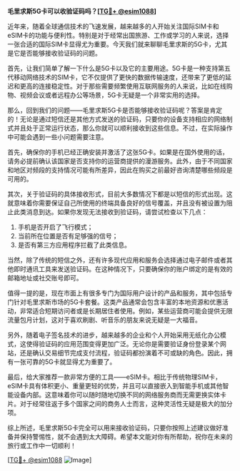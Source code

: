 **毛里求斯5G卡可以收验证码吗？[[TG💪+ @esim1088](https://t.me/s/esim1088)]**

近年来，随着全球通信技术的飞速发展，越来越多的人开始关注国际SIM卡和eSIM卡的功能与便利性。特别是对于经常出国旅游、工作或学习的人来说，选择一张合适的国际SIM卡显得尤为重要。今天我们就来聊聊毛里求斯的5G卡，尤其是它是否能够接收验证码的问题。

首先，让我们简单了解一下什么是5G卡以及它的主要用途。5G卡是一种支持第五代移动网络技术的SIM卡，它不仅提供了更快的数据传输速度，还带来了更低的延迟和更高的连接稳定性。对于那些需要频繁使用互联网服务的人来说，比如在线购物、视频会议或者远程办公等场景，5G卡无疑是一个非常实用的选择。

那么，回到我们的问题——毛里求斯5G卡是否能够接收验证码呢？答案是肯定的！无论是通过短信还是其他方式发送的验证码，只要你的设备支持相应的网络制式并且处于正常运行状态，那么你就可以顺利接收到这些信息。不过，在实际操作中可能会遇到一些小问题需要注意。

首先，确保你的手机已经正确安装并激活了这张5G卡。如果是在国外使用的话，请务必提前确认该国家是否支持你的运营商提供的漫游服务。此外，由于不同国家和地区对频段的支持情况可能有所差异，因此在购买之前最好咨询清楚哪些频段是可用的。

其次，关于验证码的具体接收形式，目前大多数情况下都是以短信的形式出现。这就意味着你需要保证自己所使用的终端具备良好的信号覆盖，并且没有被设置为阻止此类消息到达。如果你发现无法接收到验证码，请尝试检查以下几点：

1. 手机是否开启了飞行模式；
2. 当前所在位置是否有足够强的信号；
3. 是否有第三方应用程序拦截了此类信息。

当然，除了传统的短信之外，还有许多现代应用和服务会选择通过电子邮件或者其他即时通讯工具来发送验证码。在这种情况下，只要确保你的账户绑定的是有效的邮箱地址或社交账号即可。

值得一提的是，现在市面上有很多专门为国际用户设计的产品和服务，其中包括专门针对毛里求斯市场的5G卡套餐。这类产品通常会包含丰富的本地资源和优惠活动，非常适合短期访问者或是长期居住者使用。例如，某些运营商可能会提供无限流量包月计划，这对于喜欢刷剧、听音乐的朋友来说无疑是一大福音。

另外，随着电子签名技术的进步，越来越多的企业和个人开始采用无纸化办公模式，这使得验证码的应用范围变得更加广泛。无论你是需要验证身份登录某个网站，还是确认交易细节完成支付流程，验证码都扮演着不可或缺的角色。因此，拥有一张可靠的5G卡就显得尤为重要了。

最后，给大家推荐一款非常方便的工具——eSIM卡。相比于传统物理SIM卡，eSIM卡具有体积更小、重量更轻的优势，并且可以直接嵌入到智能手机或其他智能设备内部。这意味着你可以随时随地切换不同的网络服务商而无需更换实体卡片。对于经常往返于多个国家之间的商务人士而言，这种灵活性无疑是极大的加分项。

综上所述，毛里求斯5G卡完全可以用来接收验证码，只要你按照上述建议做好准备并保持警惕性，就不会遇到太大障碍。希望本文能对你有所帮助，祝你在未来的旅行或工作中一切顺利！

[[TG💪+ @esim1088](https://t.me/s/esim1088) ![Image](https://i.postimg.cc/4NQfJmqS/Snipaste-2025-05-13-00-14-12.png)]